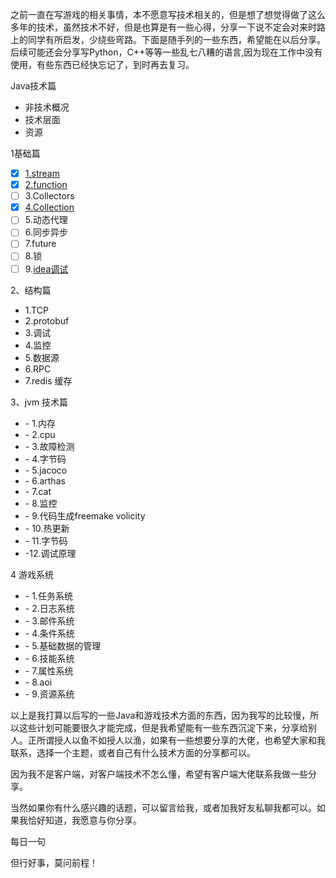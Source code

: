 之前一直在写游戏的相关事情，本不愿意写技术相关的，但是想了想觉得做了这么多年的技术，虽然技术不好，但是也算是有一些心得，分享一下说不定会对来时路上的同学有所启发，少绕些弯路。下面是随手列的一些东西，希望能在以后分享。后续可能还会分享写Python，C++等等一些乱七八糟的语言,因为现在工作中没有使用，有些东西已经快忘记了，到时再去复习。

Java技术篇

- 非技术概况
- 技术层面
- 资源

1基础篇

- [x] [1.stream](聊技术/java8流.md)
- [x] [2.function](聊技术/function.md)
- [ ] 3.Collectors
- [x] [4.Collection](聊技术/function.md)
- [ ] 5.动态代理
- [ ] 6.同步异步
- [ ] 7.future
- [ ] 8.锁
- [ ] 9.[idea调试](聊技术/idea调试.md)

2、结构篇

- 1.TCP
- 2.protobuf
- 3.调试
- 4.监控
- 5.数据源
- 6.RPC
- 7.redis 缓存

3、jvm 技术篇

- \- 1.内存
- \- 2.cpu
- \- 3.故障检测
- \- 4.字节码
- \- 5.jacoco
- \- 6.arthas
- \- 7.cat
- \- 8.监控
- \- 9.代码生成freemake volicity
- \- 10.热更新
- \- 11.字节码
- -12.调试原理

4 游戏系统



- \- 1.任务系统
- \- 2.日志系统
- \- 3.邮件系统
- \- 4.条件系统
- \- 5.基础数据的管理
- \- 6.技能系统
- \- 7.属性系统
- \- 8.aoi
- \- 9.资源系统



​    以上是我打算以后写的一些Java和游戏技术方面的东西，因为我写的比较慢，所以这些计划可能要很久才能完成，但是我希望能有一些东西沉淀下来，分享给别人。正所谓授人以鱼不如授人以渔，如果有一些想要分享的大佬，也希望大家和我联系，选择一个主题，或者自己有什么技术方面的分享都可以。

​    因为我不是客户端，对客户端技术不怎么懂，希望有客户端大佬联系我做一些分享。

​    当然如果你有什么感兴趣的话题，可以留言给我，或者加我好友私聊我都可以。如果我恰好知道，我愿意与你分享。

每日一句

但行好事，莫问前程！